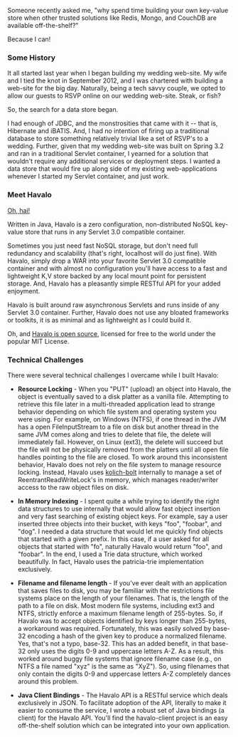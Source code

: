 Someone recently asked me, "why spend time building your own key-value store when other trusted solutions like Redis, Mongo, and CouchDB are available off-the-shelf?"

Because I can!

### Some History

It all started last year when I began building my wedding web-site.  My wife and I tied the knot in September 2012, and I was chartered with building a web-site for the big day.  Naturally, being a tech savvy couple, we opted to allow our guests to RSVP online on our wedding web-site.  Steak, or fish?

So, the search for a data store began.

I had enough of JDBC, and the monstrosities that came with it -- that is, Hibernate and iBATIS.  And, I had no intention of firing up a traditional database to store something relatively trivial like a set of RSVP's to a wedding.  Further, given that my wedding web-site was built on Spring 3.2 and ran in a traditional Servlet container, I yearned for a solution that wouldn't require any additional services or deployment steps.  I wanted a data store that would fire up along side of my existing web-applications whenever I started my Servlet container, and just work.

### Meet Havalo

[Oh, hai!](https://github.com/markkolich/havalo "Havalo at GitHub")

Written in Java, Havalo is a zero configuration, non-distributed NoSQL key-value store that runs in any Servlet 3.0 compatible container.

Sometimes you just need fast NoSQL storage, but don't need full redundancy and scalability (that's right, localhost will do just fine). With Havalo, simply drop a WAR into your favorite Servlet 3.0 compatible container and with almost no configuration you'll have access to a fast and lightweight K,V store backed by any local mount point for persistent storage. And, Havalo has a pleasantly simple RESTful API for your added enjoyment.

Havalo is built around raw asynchronous Servlets and runs inside of any Servlet 3.0 container.  Further, Havalo does not use any bloated frameworks or toolkits, it is as minimal and as lightweight as I could build it.

Oh, and [Havalo is open source](https://github.com/markkolich/havalo "Havalo at GitHub"), licensed for free to the world under the popular MIT License.

### Technical Challenges

There were several technical challenges I overcame while I built Havalo:

* **Resource Locking** - When you "PUT" (upload) an object into Havalo, the object is eventually saved to a disk platter as a vanilla file.  Attempting to retrieve this file later in a multi-threaded application lead to strange behavior depending on which file system and operating system you were using.  For example, on Windows (NTFS), if one thread in the JVM has a open FileInputStream to a file on disk but another thread in the same JVM comes along and tries to delete that file, the delete will immediately fail.  However, on Linux (ext3), the delete will succeed but the file will not be physically removed from the platters until all open file handles pointing to the file are closed.  To work around this inconsistent behavior, Havalo does not rely on the file system to manage resource locking.  Instead, Havalo uses [kolich-bolt](https://github.com/markkolich/kolich-bolt "kolich-bolt at GitHub") internally to manage a set of ReentrantReadWriteLock's in memory, which manages reader/writer access to the raw object files on disk.

* **In Memory Indexing** - I spent quite a while trying to identify the right data structures to use internally that would allow fast object insertion and very fast searching of existing object keys.  For example, say a user inserted three objects into their bucket, with keys "foo", "foobar", and "dog".  I needed a data structure that would let me quickly find objects that started with a given prefix.  In this case, if a user asked for all objects that started with "fo", naturally Havalo would return "foo", and "foobar".  In the end, I used a Trie data structure, which worked beautifully.  In fact, Havalo uses the patricia-trie implementation exclusively.

* **Filename and filename length** - If you've ever dealt with an application that saves files to disk, you may be familiar with the restrictions file systems place on the length of your filenames.  That is, the length of the path to a file on disk.  Most modern file systems, including ext3 and NTFS, strictly enforce a maximum filename length of 255-bytes.  So, if Havalo was to accept objects identified by keys longer than 255-bytes, a workaround was required.  Fortunately, this was easily solved by base-32 encoding a hash of the given key to produce a normalized filename.  Yes, that's not a typo, base-32.  This has an added benefit, in that base-32 only uses the digits 0-9 and uppercase letters A-Z.  As a result, this worked around buggy file systems that ignore filename case (e.g., on NTFS a file named "xyz" is the same as "XyZ").  So, using filenames that only contain the digits 0-9 and uppercase letters A-Z completely dances around this problem.

* **Java Client Bindings** - The Havalo API is a RESTful service which deals exclusively in JSON.  To facilitate adoption of the API, literally to make it easier to consume the service, I wrote a robust set of Java bindings (a client) for the Havalo API.  You'll find the havalo-client project is an easy off-the-shelf solution which can be integrated into your own application.

